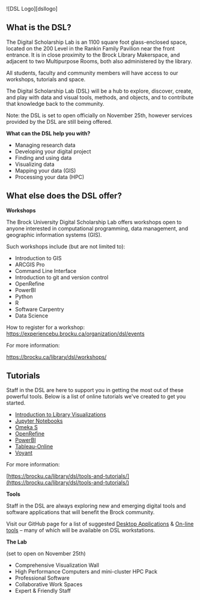 ![DSL Logo][dsllogo]


## **What is the DSL?**

The Digital Scholarship Lab is an 1100 square foot glass-enclosed space, located on the 200 Level in the Rankin Family Pavilion near the front entrance. It is in close proximity to the Brock Library Makerspace, and adjacent to two Multipurpose Rooms, both also administered by the library.

All students, faculty and community members will have access to our workshops, tutorials and space.

The Digital Scholarship Lab (DSL) will be a hub to explore, discover, create, and play with data and visual tools, methods, and objects, and to contribute that knowledge back to the community.

Note: the DSL is set to open officially on November 25th, however services provided by the DSL are still being offered.

**What can the DSL help you with?**

- Managing research data
- Developing your digital project
- Finding and using data
- Visualizing data
- Mapping your data (GIS)
- Processing your data (HPC)

## **What else does the DSL offer?**

**Workshops**

The Brock University Digital Scholarship Lab offers workshops open to anyone interested in computational programming, data management, and geographic information systems (GIS).

Such workshops include (but are not limited to):

- Introduction to GIS
- ARCGIS Pro
- Command Line Interface
- Introduction to git and version control
- OpenRefine
- PowerBI
- Python
- R
- Software Carpentry
- Data Science

How to register for a workshop:
https://experiencebu.brocku.ca/organization/dsl/events

For more information:

https://brocku.ca/library/dsl/workshops/

## **Tutorials**

Staff in the DSL are here to support you in getting the most out of these powerful tools. Below is a list of online tutorials we&#39;ve created to get you started.

- [Introduction to Library Visualizations](https://brockdsl.github.io/LibraryDataViz/)
- [Jupyter Notebooks](https://brockdsl.github.io/Jupyter_Notebooks_Tutorial/)
- [Omeka S](https://brockdsl.github.io/Omeka-S-Tutorial/)
- [OpenRefine](https://brockdsl.github.io/Open-Refine-Tutorial/)
- [PowerBI](https://brockdsl.github.io/PowerBI-Tutorial/)
- [Tableau-Online](https://brockdsl.github.io/Tableau-Online-Tutorial/)
- [Voyant](https://brockdsl.github.io/Voyant-Tutorial/)

For more information:

[https://brocku.ca/library/dsl/tools-and-tutorials/](https://brocku.ca/library/dsl/tools-and-tutorials/)


**Tools**

Staff in the DSL are always exploring new and emerging digital tools and software applications that will benefit the Brock community.

Visit our GitHub page for a list of suggested [Desktop Applications](https://brockdsl.github.io/Desktop-Programs/) &amp; [On-line tools](https://brockdsl.github.io/Online-Tools/) – many of which will be available on DSL workstations.


**The Lab**

(set to open on November 25th)

- Comprehensive Visualization Wall
- High Performance Computers and mini-cluster HPC Pack
- Professional Software
- Collaborative Work Spaces
- Expert &amp; Friendly Staff
